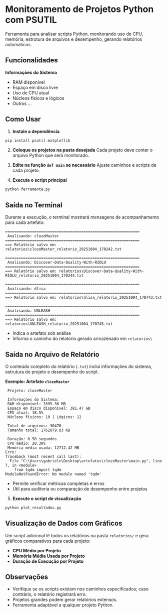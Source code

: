 # Monitoramento de Projetos Python com PSUTIL

Ferramenta para analisar scripts Python, monitorando uso de CPU, memória, estrutura de arquivos e desempenho, gerando relatórios automáticos.

## Funcionalidades

**Informações do Sistema**

   * RAM disponível
   * Espaço em disco livre
   * Uso de CPU atual
   * Núcleos físicos e lógicos
   * Outros ...


## Como Usar

1. **Instale a dependência**

```bash
pip install psutil matplotlib
```

2. **Coloque os projetos na pasta desejada**
   Cada projeto deve conter o arquivo Python que será monitorado.

3. **Edite na função `def main` se necessário**
   Ajuste caminhos e scripts de cada projeto.

4. **Execute o script principal**

```bash
python ferramenta.py
```



## Saída no Terminal

Durante a execução, o terminal mostrará mensagens de acompanhamento para cada artefato:

```
============================================================
 Analisando: clozeMaster
============================================================
==> Relatório salvo em: relatorios\clozeMaster_relatorio_20251004_170242.txt

============================================================
 Analisando: Discover-Data-Quality-With-RIOLU
============================================================
==> Relatório salvo em: relatorios\Discover-Data-Quality-With-RIOLU_relatorio_20251004_170244.txt

============================================================
 Analisando: dlisa
============================================================
==> Relatório salvo em: relatorios\dlisa_relatorio_20251004_170743.txt

============================================================
 Analisando: UNLEASH
============================================================
==> Relatório salvo em: relatorios\UNLEASH_relatorio_20251004_170745.txt
```
* Indica o artefato sob análise 
* Informa o caminho do relatório gerado armazenado em `relatorios\`


## Saída no Arquivo de Relatório

O conteúdo completo do relatório (`.txt`) inclui informações do sistema, estrutura do projeto e desempenho do script. 

**Exemplo: Artefato `clozeMaster`**
```
 Projeto: clozeMaster

 Informações do Sistema:
 RAM disponível: 3395.36 MB
 Espaço em disco disponível: 381.47 GB
 CPU atual: 18.5%
 Núcleos físicos: 10 | Lógicos: 12

 Total de arquivos: 30476
 Tamanho total: 1762879.83 KB

 Duração: 0.50 segundos
 CPU médio: 20.30%
 Memória média usada: 12712.42 MB
Erro:
Traceback (most recent call last):
  File "C:\Users\gabriele\Desktop\artefatos\clozeMaster\main.py", line 7, in <module>
    from tqdm import tqdm
ModuleNotFoundError: No module named 'tqdm'

```

* Permite verificar métricas completas e erros
* Útil para auditoria ou comparação de desempenho entre projetos


5. **Execute o script de visualização**

```bash
python plot_resultados.py
```

## Visualização de Dados com Gráficos

Um script adicional lê todos os relatórios na pasta `relatorios/` e gera gráficos comparativos para cada projeto:

* **CPU Médio por Projeto**
* **Memória Média Usada por Projeto**
* **Duração de Execução por Projeto**


## Observações

* Verifique se os scripts existem nos caminhos especificados; caso contrário, o relatório registrará erro.
* Projetos grandes podem gerar relatórios extensos.
* Ferramenta adaptável a qualquer projeto Python.

